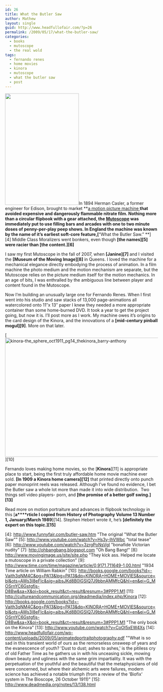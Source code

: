 ```yaml
---
id: 26
title: What the Butler Saw
author: Mathew
layout: single
guid: http://www.headfullofair.com/?p=26
permalink: /2009/05/17/what-the-butler-saw/
categories:
  - books
  - mutoscope
  - the real wold
tags:
  - fernando renes
  - home movies
  - kinora
  - mutoscope
  - what the butler saw
  - post
---
```

[<img class="alignleft" title="1899 advertisment" src="http://upload.wikimedia.org/wikipedia/en/a/a8/Mutoscope%2C_1899.jpg" alt="" width="243" height="366" />][1]In 1894 Herman Casler, a former engineer for Edison, brought to market **[a motion picture machine ][2]**that avoided expensive and dangerously flammable nitrate film. Nothing more than a circular flipbook with a gear attached, the **[Mutoscope][3]** was immediately put to use filling bars and arcades with one to two minute doses of penny-per-play peep shows. In England the machine was known by the name of it&#8217;s earliest soft-core feature,[**&#8220;What the Butler Saw.&#8221; **][4] Middle Class Moralizers went bonkers, even though **[the names][5] **were racier than** [the content.][6]**

I saw my first Mutoscope in the fall of 2007, when **[Janine][7]** and I visited the **[Museum of the Moving Image][8]** in Queens. I loved the machine for a mechanical elegance directly embodying the process of animation. In a film machine the photo medium and the motion mechanism are separate, but the Mutoscope relies on the picture medium itself for the motion mechanics. In an age of bits, I was enthralled by the ambiguous line between player and content found in the Mutoscope.

Now I&#8217;m building an unusually large one for Fernando Renes. When I first went into his studio and saw stacks of 13,000 page-animations all watercolored onto 11&#8243;x 13&#8243; paper I knew they needed a more appropriate container than some home-burned DVD. It took a year to get the project going, but now it is. I&#8217;ll post more as I work. My machine owes it&#8217;s origins to the card design of the Kinora, and the innovations of a **[mid-century pinball mogul][9]**. More on that later.

[<img class="alignnone size-full wp-image-29" title="First uses for a movie camera- porno and golf self-help.  Truly, nothing has changed." src="http://www.headfullofair.com/wp-content/uploads/2009/05/kinora-the_sphere_oct1911_pg14_thekinora_barry-anthony.jpg" alt="kinora-the_sphere_oct1911_pg14_thekinora_barry-anthony" width="553" height="391" />][10]

Fernando loves making home movies, so the [**Kinora**][11] is appropriate place to start, being the first truly affordable home movie machine ever sold. **[In 1909 a Kinora home camera][12]** that printed directly onto punch paper monoprint reels was released. Although I&#8217;ve found no evidence, I bet the Butler saw a whole lot more than made it into wide distribution.  Two things sell video players- porn, and **[the promise of a better golf swing.][13]**

Read more on motion portraiture and advances in flipbook technology in this [**a****rticle I copied from History of Photography Volume 13 Number 1, January/March 1989**][14]. Stephen Hebert wrote it, he&#8217;s **[definitely the expert on this topic.][15]**

 [1]: http://en.wikipedia.org/wiki/Mutoscope
 [2]: http://www.flipbook.info/viewers.php "The Most complete history on the web"
 [3]: http://www.geh.org/fm/precin/htmlsrc/mA512600001_ful.html#topofimage "The Eastman house was very nice when I called them. They helped me find the original patents"
 [4]: http://www.funnyfair.com/butler-saw.htm "The original "What the Butler Saw""
 [5]: http://www.youtube.com/watch?v=Hs3y-lhVWbc "total tease"
 [6]: http://www.youtube.com/watch?v=3zrgPoNsVgI "bonafide Victorian nudity"
 [7]: http://ohbangbang.blogspot.com "Oh Bang Bang!"
 [8]: http://www.movingimage.us/site/site.php "They kick ass.  Helped me locate a mutoscope in a private collection"
 [9]: http://www.time.com/time/magazine/article/0,9171,711649-1,00.html "1934 Time article on William Rabkin"
 [10]: http://books.google.com/books?id=-Vaith3qNM4C&pg=PA13&lpg=PA13&dq=KINORA+HOME+MOVIES&source=bl&ots=AWs3l8eFIc&sig=ajbsJKd8B0lGSIQ7J9bbnAMMfcQ&hl=en&ei=G_MOSrnYC6Gstgfjs-D8Bw&sa=X&oi=book_result&ct=result&resnum=3#PPP1,M1
 [11]: http://cultureandcommunication.org/deadmedia/index.php/Kinora
 [12]: http://books.google.com/books?id=-Vaith3qNM4C&pg=PA13&lpg=PA13&dq=KINORA+HOME+MOVIES&source=bl&ots=AWs3l8eFIc&sig=ajbsJKd8B0lGSIQ7J9bbnAMMfcQ&hl=en&ei=G_MOSrnYC6Gstgfjs-D8Bw&sa=X&oi=book_result&ct=result&resnum=3#PPP1,M1 "The only book on the Kinora"
 [13]: http://www.youtube.com/watch?v=CoOI5xEW4Xs
 [14]: http://www.headfullofair.com/wp-content/uploads/2009/05/animatedportraitphotography.pdf ""What is so sad in this transient world of ours as the remorseless onsweep of years and the evanescence of youth? 'Dust to dust; ashes to ashes,' is the pitiless cry of old Father Time as he gathers us in with his unceasing sickle, mowing down beauty and ugliness with the same grim impartiality.  It was with the perpetuation of the youthful and the beautiful that the metaphysicians of old were concerned, but where their alchemic arts were failures, modern science has achieved a notable triumph  (from a review of the 'Biofix' system in The Bioscope, 26 October 1911)"
 [15]: http://www.deadmedia.org/notes/13/138.html